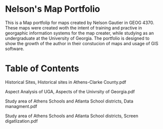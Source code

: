 # Nelson's Map Portfolio
This is a Map portfolip for maps created by Nelson Gautier in GEOG 4370. These maps were created woth the intent of training and practive in georgaphic information systems for the map creater, while studying as an undergraduate at the University of Georgia. The portfolio is designed to show the growth of the author in their constucion of maps and usage of GIS software.



# Table of Contents
Historical Sites, Historical sites in Athens-Clarke County.pdf

Aspect Analysis of UGA, Aspects of the Univrsity of Georgia.pdf

Study area of Athens Schools and Atlanta School districts, Data managment.pdf

Study area of Athens Schools and Atlanta School districts, Screen digatlization.pdf
